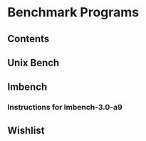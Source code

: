 # Benchmark Programs
## Contents
## Unix Bench
## lmbench
### Instructions for lmbench-3.0-a9
## Wishlist
